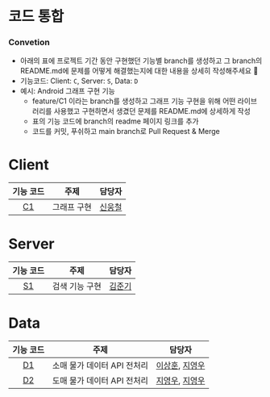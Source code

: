 # 코드 통합

### Convetion

- 아래의 표에 프로젝트 기간 동안 구현했던 기능별 branch를 생성하고 그 branch의 README.md에 문제를 어떻게 해결했는지에 대한 내용을 상세히 작성해주세요 🤗
- 기능코드: Client: `C`, Server: `S`, Data: `D`  
- 예시: Android 그래프 구현 기능
  - feature/C1 이라는 branch를 생성하고 그래프 기능 구현을 위해 어떤 라이브러리를 사용했고 구현하면서 생겼던 문제를 README.md에 상세하게 작성
  - 표의 기능 코드에 branch의 readme 페이지 링크를 추가
  - 코드를 커밋, 푸쉬하고 main branch로 Pull Request & Merge


# Client

| 기능 코드 | 주제 | 담당자 |
|:----:| :-----------:|:-----:|
| [C1]() | 그래프 구현 | [신웅철](https://github.com/woongcheol) | 

# Server

| 기능 코드 | 주제 | 담당자 |
|:----:| :-----------:|:-----:|
| [S1]() | 검색 기능 구현 | [김준기](https://github.com/wnsrlllll) | 

# Data

| 기능 코드 | 주제 | 담당자 |
|:----:| :-----------:|:-----:|
| [D1]() | 소매 물가 데이터 API 전처리 | [이상훈](https://github.com/ithingv), [지영우](https://github.com/Angwoo-the-Fuego) |
| [D2]() | 도매 물가 데이터 API 전처리 | [지영우](https://github.com/Angwoo-the-Fuego), [지영우](https://github.com/ithingv) |

